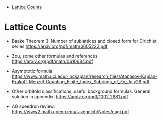 -   [Lattice Counts](#lattice-counts)














Lattice Counts
==============

-   Baake Theorem 3: Number of sublattices and closed form for Dirichlet series <https://arxiv.org/pdf/math/0605222.pdf>

-   Zou, some other formulas and references <https://arxiv.org/pdf/math/0610684.pdf>

-   Asymptotic formula <https://www.math.uci.edu/~nckaplan/research_files/Atanasov-Kaplan-Krakoff-Menzel-Counting_Finite_Index_Subrings_of_Zn_July28.pdf>

-   Other orbifold classifications, useful background formulas. General solution in appendix! <https://arxiv.org/pdf/1002.2981.pdf>

-   AG speedrun review: <https://www2.math.upenn.edu/~siegelch/Notes/cagi.pdf>
